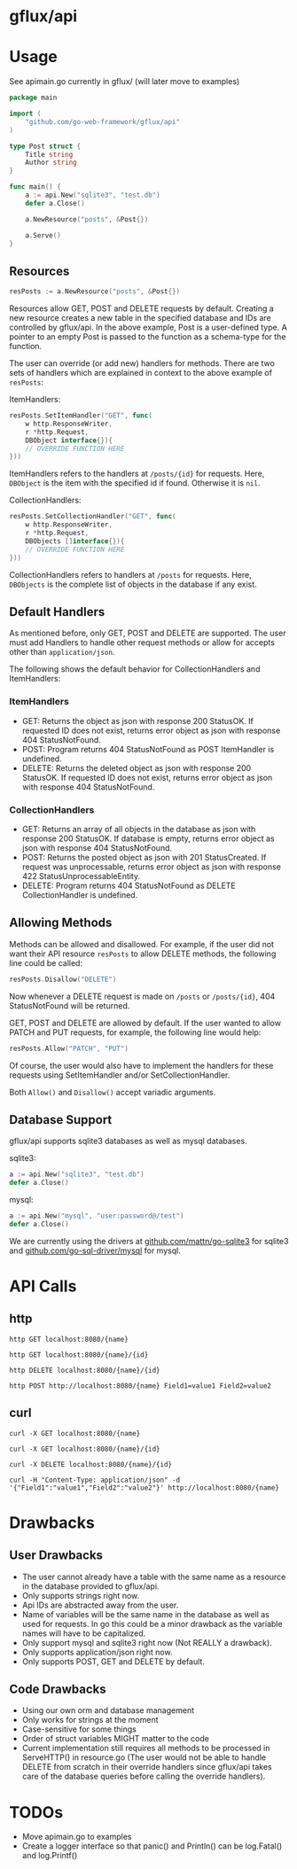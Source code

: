 gflux/api
===

# Usage
See apimain.go currently in gflux/ (will later move to examples)

```go
package main

import (
    "github.com/go-web-framework/gflux/api"
)

type Post struct {
    Title string
    Author string
}

func main() {
    a := api.New("sqlite3", "test.db")
    defer a.Close()

    a.NewResource("posts", &Post{})

    a.Serve()
}
```

## Resources

```go
resPosts := a.NewResource("posts", &Post{})
```
Resources allow GET, POST and DELETE requests by default. Creating a new resource creates a new table in the specified database and IDs are controlled by gflux/api. In the above example, Post is a user-defined type. A pointer to an empty Post is passed to the function as a schema-type for the function.

The user can override (or add new) handlers for methods. There are two sets of handlers which are explained in context to the above example of ```resPosts```:

ItemHandlers:
```go
resPosts.SetItemHandler("GET", func(
    w http.ResponseWriter,
    r *http.Request,
    DBObject interface{}){
    // OVERRIDE FUNCTION HERE
}))
```
ItemHandlers refers to the handlers at ```/posts/{id}``` for requests. Here, ```DBObject``` is the item with the specified id if found. Otherwise it is ```nil```.

CollectionHandlers:
```go
resPosts.SetCollectionHandler("GET", func(
    w http.ResponseWriter,
    r *http.Request,
    DBObjects []interface{}){
    // OVERRIDE FUNCTION HERE
}))
```
CollectionHandlers refers to handlers at ```/posts``` for requests. Here, ```DBObjects``` is the complete list of objects in the database if any exist.

## Default Handlers

As mentioned before, only GET, POST and DELETE are supported. The user must add Handlers to handle other request methods or allow for accepts other than ```application/json```.

The following shows the default behavior for CollectionHandlers and ItemHandlers:

### ItemHandlers

* GET: Returns the object as json with response 200 StatusOK. If requested ID does not exist, returns error object as json with response 404 StatusNotFound.
* POST: Program returns 404 StatusNotFound as POST ItemHandler is undefined.
* DELETE: Returns the deleted object as json with response 200 StatusOK. If requested ID does not exist, returns error object as json with response 404 StatusNotFound.

### CollectionHandlers

* GET: Returns an array of all objects in the database as json with response 200 StatusOK. If database is empty, returns error object as json with response 404 StatusNotFound.
* POST: Returns the posted object as json with 201 StatusCreated. If request was unprocessable, returns error object as json with response 422 StatusUnprocessableEntity.
* DELETE: Program returns 404 StatusNotFound as DELETE CollectionHandler is undefined.

## Allowing Methods

Methods can be allowed and disallowed. For example, if the user did not want their API resource `resPosts` to allow DELETE methods, the following line could be called:

```go
resPosts.Disallow("DELETE")
```
Now whenever a DELETE request is made on ```/posts``` or ```/posts/{id}```, 404 StatusNotFound will be returned.

GET, POST and DELETE are allowed by default. If the user wanted to allow PATCH and PUT requests, for example, the following line would help:

```go
resPosts.Allow("PATCH", "PUT")
```

Of course, the user would also have to implement the handlers for these requests using SetItemHandler and/or SetCollectionHandler.

Both ```Allow()``` and ```Disallow()``` accept variadic arguments.


## Database Support

gflux/api supports sqlite3 databases as well as mysql databases.

sqlite3:
```go
a := api.New("sqlite3", "test.db")
defer a.Close()
```

mysql:
```go
a := api.New("mysql", "user:password@/test")
defer a.Close()
```

We are currently using the drivers at [github.com/mattn/go-sqlite3]([github.com/mattn/go-sqlite3]) for sqlite3 and [github.com/go-sql-driver/mysql](github.com/go-sql-driver/mysql) for mysql.

# API Calls

## http

```
http GET localhost:8080/{name}
```
```
http GET localhost:8080/{name}/{id}
```
```
http DELETE localhost:8080/{name}/{id}
```
```
http POST http://localhost:8080/{name} Field1=value1 Field2=value2
```

## curl

```
curl -X GET localhost:8080/{name}
```
```
curl -X GET localhost:8080/{name}/{id}
```
```
curl -X DELETE localhost:8080/{name}/{id}
```
```
curl -H "Content-Type: application/json" -d '{"Field1":"value1","Field2":"value2"}' http://localhost:8080/{name}
```


# Drawbacks

## User Drawbacks
* The user cannot already have a table with the same name as a resource in the database provided to gflux/api.
* Only supports strings right now.
* Api IDs are abstracted away from the user.
* Name of variables will be the same name in the database as well as used for requests. In go this could be a minor drawback as the variable names will have to be capitalized.
* Only support mysql and sqlite3 right now (Not REALLY a drawback).
* Only supports application/json right now.
* Only supports POST, GET and DELETE by default.

## Code Drawbacks
* Using our own orm and database management
* Only works for strings at the moment
* Case-sensitive for some things
* Order of struct variables MIGHT matter to the code
* Current implementation still requires all methods to be processed in ServeHTTP() in resource.go (The user would not be able to handle DELETE from scratch in their override handlers since gflux/api takes care of the database queries before calling the override handlers).

# TODOs
* Move apimain.go to examples
* Create a logger interface so that panic() and Println() can be log.Fatal() and log.Printf()
